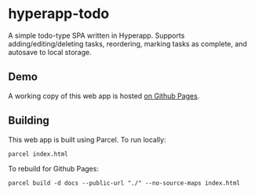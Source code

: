 # hyperapp-todo
A simple todo-type SPA written in Hyperapp. Supports adding/editing/deleting
tasks, reordering, marking tasks as complete, and autosave to local storage.

## Demo
A working copy of this web app is hosted
[on Github Pages](https://lpraz.github.io/hyperapp-todo).

## Building
This web app is built using Parcel. To run locally:
```
parcel index.html
```

To rebuild for Github Pages:
```
parcel build -d docs --public-url "./" --no-source-maps index.html
```
